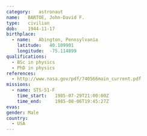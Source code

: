 ```yaml
---
category:	astronaut
name:	BARTOE, John-David F.
type:	civilian
dob:	1944-11-17
birthplace:
  - name:	Abington, Pennsylvania
    latitude:	40.109901
    longitude:	-75.114899
qualifications:
  - BSc in physics
  - PhD in physics
references:
  - http://www.nasa.gov/pdf/740566main_current.pdf
missions:
  - name: STS-51-F
    time_start:   1985-07-29T21:00:00Z
    time_end:     1985-08-06T19:45:27Z
evas:
gender:	Male
country:
  - USA
---
```

